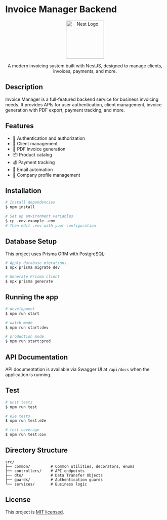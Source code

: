 # Invoice Manager Backend

<p align="center">
  <a href="http://nestjs.com/" target="blank"><img src="https://nestjs.com/img/logo-small.svg" width="120" alt="Nest Logo" /></a>
</p>

<p align="center">A modern invoicing system built with NestJS, designed to manage clients, invoices, payments, and more.</p>

## Description

Invoice Manager is a full-featured backend service for business invoicing needs. It provides APIs for user authentication, client management, invoice generation with PDF export, payment tracking, and more.

## Features

- 🔐 Authentication and authorization
- 👥 Client management
- 📄 PDF invoice generation
- 📦 Product catalog
- 💰 Payment tracking
- 📧 Email automation
- 🏢 Company profile management

## Installation

```bash
# Install dependencies
$ npm install

# Set up environment variables
$ cp .env.example .env
# Then edit .env with your configuration
```

## Database Setup

This project uses Prisma ORM with PostgreSQL:

```bash
# Apply database migrations
$ npx prisma migrate dev

# Generate Prisma client
$ npx prisma generate
```

## Running the app

```bash
# development
$ npm run start

# watch mode
$ npm run start:dev

# production mode
$ npm run start:prod
```

## API Documentation

API documentation is available via Swagger UI at `/api/docs` when the application is running.

## Test

```bash
# unit tests
$ npm run test

# e2e tests
$ npm run test:e2e

# test coverage
$ npm run test:cov
```

## Directory Structure

```
src/
├── common/         # Common utilities, decorators, enums
├── controllers/    # API endpoints
├── dto/            # Data Transfer Objects
├── guards/         # Authentication guards
└── services/       # Business logic
```

## License

This project is [MIT licensed](LICENSE).
